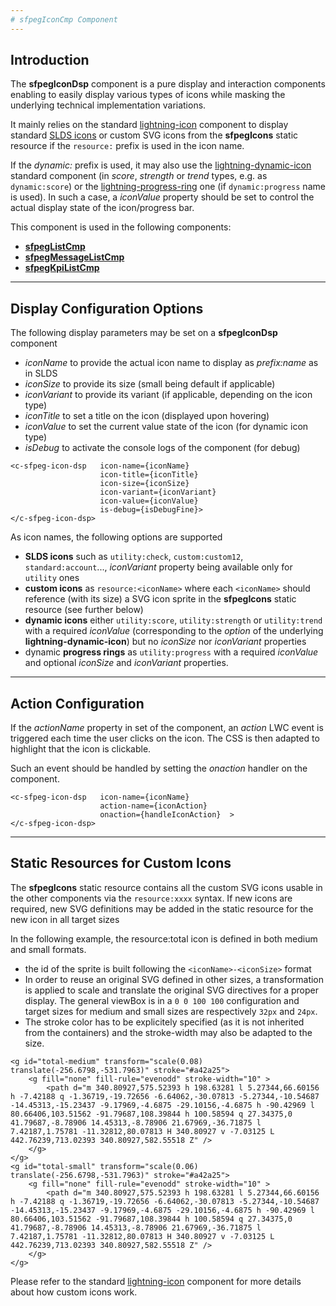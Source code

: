 ```yaml
---
# sfpegIconCmp Component
---
```


## Introduction

The **sfpegIconDsp** component is a pure display and interaction components enabling
to easily display various types of icons while masking the underlying technical
implementation variations.

It mainly relies on the standard [lightning-icon](https://developer.salesforce.com/docs/component-library/bundle/lightning-icon/documentation) component to display standard [SLDS icons](https://www.lightningdesignsystem.com/icons/) or custom SVG icons from the **sfpegIcons** static resource if the `resource:` prefix is used in the
icon name.

If the _dynamic:_ prefix is used, it may also use the
[lightning-dynamic-icon](https://developer.salesforce.com/docs/component-library/bundle/lightning-dynamic-icon/documentation)
standard component (in _score_, _strength_ or _trend_ types, e.g. as `dynamic:score`) or the
[lightning-progress-ring](https://developer.salesforce.com/docs/component-library/bundle/lightning-progress-ring/documentation)
one (if `dynamic:progress` name is used).
In such a case, a _iconValue_ property should be set to control the actual display state of the icon/progress bar.
 
This component is used in the following components:
* **[sfpegListCmp](/help/sfpegListCmp.md)**
* **[sfpegMessageListCmp](/help/sfpegMessageListCmp.md)**
* **[sfpegKpiListCmp](/help/sfpegKpiListCmp.md)**

---

## Display Configuration Options

The following display parameters may be set on a **sfpegIconDsp** component
* _iconName_ to provide the actual icon name to display as _prefix:name_ as in SLDS
* _iconSize_ to provide its size (small being default if applicable)
* _iconVariant_ to provide its variant (if applicable, depending on the icon type)
* _iconTitle_ to set a title on the icon (displayed upon hovering)
* _iconValue_ to set the current value state of the icon (for dynamic icon type)
* _isDebug_ to activate the console logs of the component (for debug)

```
<c-sfpeg-icon-dsp   icon-name={iconName}
                    icon-title={iconTitle}
                    icon-size={iconSize}
                    icon-variant={iconVariant}
                    icon-value={iconValue}          
                    is-debug={isDebugFine}>
</c-sfpeg-icon-dsp>
```

As icon names, the following options are supported
* **SLDS icons** such as `utility:check`, `custom:custom12`, `standard:account`...,
_iconVariant_ property being available only for `utility` ones
* **custom icons** as `resource:<iconName>` where each `<iconName>` should reference
(with its size) a SVG icon sprite in the **sfpegIcons** static resource (see further below)
* **dynamic icons** either `utility:score`, `utility:strength` or `utility:trend` with a
required _iconValue_ (corresponding to the _option_ of the underlying **lightning-dynamic-icon**)
but no _iconSize_ nor _iconVariant_ properties
* dynamic **progress rings** as `utility:progress` with a
required _iconValue_ and optional _iconSize_ and _iconVariant_ properties.

---

## Action Configuration

If the _actionName_ property in set of the component, an _action_ LWC event is triggered each time the
user clicks on the icon. The CSS is then adapted to highlight that the icon is clickable.

Such an event should be handled by setting the _onaction_ handler on the component.<br/>
```
<c-sfpeg-icon-dsp   icon-name={iconName}
                    action-name={iconAction}
                    onaction={handleIconAction}  >
</c-sfpeg-icon-dsp>
```

---

## Static Resources for Custom Icons

The **sfpegIcons** static resource contains all the custom SVG icons usable in the other components via the `resource:xxxx` syntax. If new icons are required, new SVG definitions may be added in the static resource for the new icon in all target sizes 

In the following example, the resource:total icon is defined in both medium and small formats.
* the id of the sprite is built following the `<iconName>-<iconSize>` format
* In order to reuse an original SVG defined in other sizes, a transformation is applied to scale and translate the original SVG directives for a proper display. The general viewBox is in a `0 0 100 100` configuration and target sizes for medium and small sizes are respectively `32px` and `24px`.
* The stroke color has to be explicitely specified (as it is not inherited from the containers) and the stroke-width may also be adapted to the size.

```
<g id="total-medium" transform="scale(0.08) translate(-256.6798,-531.7963)" stroke="#a42a25">
    <g fill="none" fill-rule="evenodd" stroke-width="10" >
        <path d="m 340.80927,575.52393 h 198.63281 l 5.27344,66.60156 h -7.42188 q -1.36719,-19.72656 -6.64062,-30.07813 -5.27344,-10.54687 -14.45313,-15.23437 -9.17969,-4.6875 -29.10156,-4.6875 h -90.42969 l 80.66406,103.51562 -91.79687,108.39844 h 100.58594 q 27.34375,0 41.79687,-8.78906 14.45313,-8.78906 21.67969,-36.71875 l 7.42187,1.75781 -11.32812,80.07813 H 340.80927 v -7.03125 L 442.76239,713.02393 340.80927,582.55518 Z" />
    </g>
</g>
<g id="total-small" transform="scale(0.06) translate(-256.6798,-531.7963)" stroke="#a42a25">
    <g fill="none" fill-rule="evenodd" stroke-width="10" >
        <path d="m 340.80927,575.52393 h 198.63281 l 5.27344,66.60156 h -7.42188 q -1.36719,-19.72656 -6.64062,-30.07813 -5.27344,-10.54687 -14.45313,-15.23437 -9.17969,-4.6875 -29.10156,-4.6875 h -90.42969 l 80.66406,103.51562 -91.79687,108.39844 h 100.58594 q 27.34375,0 41.79687,-8.78906 14.45313,-8.78906 21.67969,-36.71875 l 7.42187,1.75781 -11.32812,80.07813 H 340.80927 v -7.03125 L 442.76239,713.02393 340.80927,582.55518 Z" />
    </g>
</g>
```

Please refer to the standard [lightning-icon](https://developer.salesforce.com/docs/component-library/bundle/lightning-icon/documentation) component for more details about how custom icons work.
